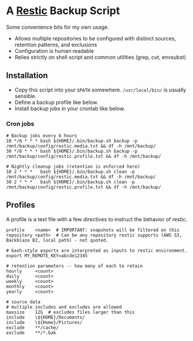 # A [Restic][1] Backup Script

Some convenience bits for my own usage.

* Allows multiple repositories to be configured with distinct sources, retention patterns, and exclusions
* Configuration is human readable
* Relies strictly on shell script and common utilities (grep, cut, envsubst)



## Installation

* Copy this script into your `$PATH` somewhere. `/usr/local/bin/` is usually sensible.
* Define a backup profile like below.
* Install backup jobs in your crontab like below.

### Cron jobs

```
# Backup jobs every 6 hours
10 */6 * * * bash ${HOME}/.bin/backup.sh backup -p /mnt/backup/config/restic.media.txt && df -h /mnt/backup/
30 */6 * * * bash ${HOME}/.bin/backup.sh backup -p /mnt/backup/config/restic.profile.txt && df -h /mnt/backup/

# Nightly cleanup jobs (retention is enforced here)
10 2 * * *   bash ${HOME}/.bin/backup.sh clean -p /mnt/backup/config/restic.media.txt && df -h /mnt/backup/
30 2 * * *   bash ${HOME}/.bin/backup.sh clean -p /mnt/backup/config/restic.profile.txt && df -h /mnt/backup/
```

## Profiles

A profile is a text file with a few directives to instruct the behavior of restic.

```
profile    <name>  # IMPORTANT: snapshots will be filtered on this
repository <path>  # Can be any repository restic supports (AWS S3, Backblaze B2, local path) - not quoted.

# bash-style exports are interpreted as inputs to restic environment.
export MY_REMOTE_KEY=abcde12345

# retention parameters -- how many of each to retain
hourly     <count>
daily      <count>
weekly     <count>
monthly    <count>
yearly     <count>

# source data
# multiple includes and excludes are allowed
maxsize    12G  # excludes files larger than this
include    \${HOME}/Documents/
include    \${Home}/Pictures/
exclude    **/cache/
exclude    **/*.bak

```


[1]: https://restic.readthedocs.io/en/latest/index.html
